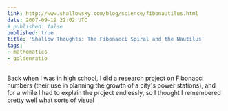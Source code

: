 ```yaml
---
link: http://www.shallowsky.com/blog/science/fibonautilus.html
date: 2007-09-19 22:02 UTC
# published: false
published: true
title: 'Shallow Thoughts: The Fibonacci Spiral and the Nautilus'
tags:
- mathematics
- goldenratio
---
```


Back when I was in high school, I did a research project on Fibonacci numbers (their use in planning the growth of a city's power stations), and for a while I had to explain the project endlessly, so I thought I remembered pretty well what sorts of visual
